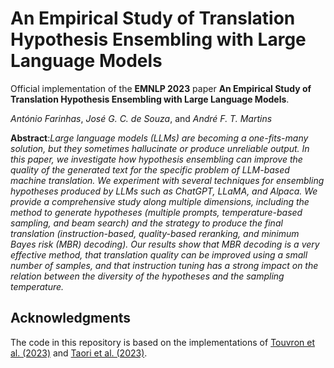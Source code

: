 # An Empirical Study of Translation Hypothesis Ensembling with Large Language Models

Official implementation of the **EMNLP 2023** paper **An Empirical Study of Translation Hypothesis Ensembling with Large Language Models**.

_António Farinhas_, _José G. C. de Souza_, and _André F. T. Martins_

**Abstract**:_Large language models (LLMs) are becoming a one-fits-many solution, but they sometimes hallucinate or produce unreliable output. In this paper, we investigate how hypothesis ensembling can improve the quality of the generated text for the specific problem of LLM-based machine translation. We experiment with several techniques for ensembling hypotheses produced by LLMs such as ChatGPT, LLaMA, and Alpaca. We provide a comprehensive study along multiple dimensions, including the method to generate hypotheses (multiple prompts, temperature-based sampling, and beam search) and the strategy to produce the final translation (instruction-based, quality-based reranking, and minimum Bayes risk (MBR) decoding). Our results show that MBR decoding is a very effective method, that translation quality can be improved using a small number of samples, and that instruction tuning has a strong impact on the relation between the diversity of the hypotheses and the sampling temperature._

## Acknowledgments

The code in this repository is based on the implementations of [Touvron et al. (2023)](https://github.com/facebookresearch/llama/tree/llama_v1) and [Taori et al. (2023)](https://github.com/tatsu-lab/stanford_alpaca).